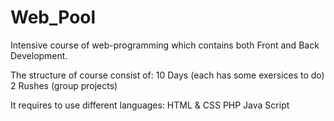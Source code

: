# Web_Pool

Intensive course of web-programming which contains both Front and Back Development.

The structure of course consist of:
    10 Days (each has some exersices to do)
    2 Rushes (group projects)

It requires to use different languages:
    HTML & CSS
    PHP
    Java Script
 

